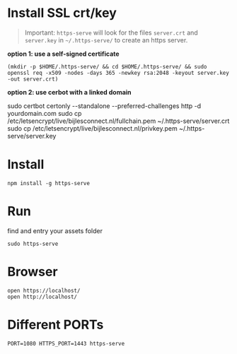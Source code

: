 # Install SSL crt/key

> Important: `https-serve` will look for the files `server.crt` and `server.key` in `~/.https-serve/` to create an https server.

**option 1: use a self-signed certificate**
```
(mkdir -p $HOME/.https-serve/ && cd $HOME/.https-serve/ && sudo openssl req -x509 -nodes -days 365 -newkey rsa:2048 -keyout server.key -out server.crt)
```
**option 2: use cerbot with a linked domain**

sudo certbot certonly --standalone --preferred-challenges http -d yourdomain.com 
sudo cp /etc/letsencrypt/live/bijlesconnect.nl/fullchain.pem ~/.https-serve/server.crt
sudo cp /etc/letsencrypt/live/bijlesconnect.nl/privkey.pem ~/.https-serve/server.key



# Install

```
npm install -g https-serve
```

# Run

find and entry your assets folder

```
sudo https-serve
```

# Browser

```
open https://localhost/
open http://localhost/
```

# Different PORTs

```
PORT=1080 HTTPS_PORT=1443 https-serve
```
